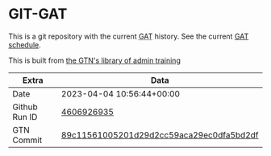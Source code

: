 # GIT-GAT

This is a git repository with the current <abbr title="Galaxy Admin Training">GAT</abbr> history. See the current [GAT schedule](https://gxy.io/gat).

This is built from [the GTN's library of admin training](https://training.galaxyproject.org/training-material/topics/admin/)

Extra | Data
--- | ---
Date | 2023-04-04 10:56:44+00:00
Github Run ID | [4606926935](https://github.com/galaxyproject/training-material/actions/runs/4606926935)
GTN Commit | [89c11561005201d29d2cc59aca29ec0dfa5bd2df](https://github.com/galaxyproject/training-material/tree/89c11561005201d29d2cc59aca29ec0dfa5bd2df)
